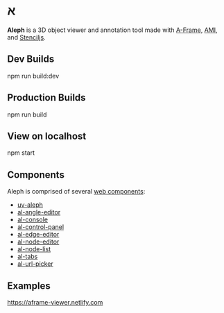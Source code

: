 <p align="center">
<h1 style="fontsize: 5rem">
א
</h1>
</p>

**Aleph** is a 3D object viewer and annotation tool made with [A-Frame](https://aframe.io), [AMI](https://github.com/FNNDSC/ami), and [Stenciljs](http://stenciljs.com).

## Dev Builds

  npm run build:dev

## Production Builds

  npm run build

## View on localhost

  npm start

## Components

Aleph is comprised of several [web components](https://developer.mozilla.org/en-US/docs/Web/Web_Components):

  - [uv-aleph](/src/components/aleph/readme.md)
  - [al-angle-editor](/src/components/al-angle-editor/readme.md)
  - [al-console](/src/components/al-console/readme.md)
  - [al-control-panel](/src/components/al-control-panel/readme.md)
  - [al-edge-editor](/src/components/al-edge-editor/readme.md)
  - [al-node-editor](/src/components/al-node-editor/readme.md)
  - [al-node-list](/src/components/al-node-list/readme.md)
  - [al-tabs](/src/components/al-tabs/readme.md)
  - [al-url-picker](/src/components/al-url-picker/readme.md)

## Examples

https://aframe-viewer.netlify.com